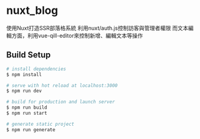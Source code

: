 # nuxt_blog

使用Nuxt打造SSR部落格系統
利用nuxt/auth.js控制訪客與管理者權限
而文本編輯方面，利用vue-qill-editor來控制新增、編輯文本等操作

## Build Setup

```bash
# install dependencies
$ npm install

# serve with hot reload at localhost:3000
$ npm run dev

# build for production and launch server
$ npm run build
$ npm run start

# generate static project
$ npm run generate
```
